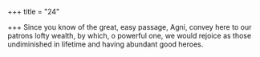 +++
title = "24"

+++
Since you know of the great, easy passage, Agni, convey here to our  patrons lofty wealth,
by which, o powerful one, we would rejoice as those undiminished in  lifetime and having abundant good heroes.